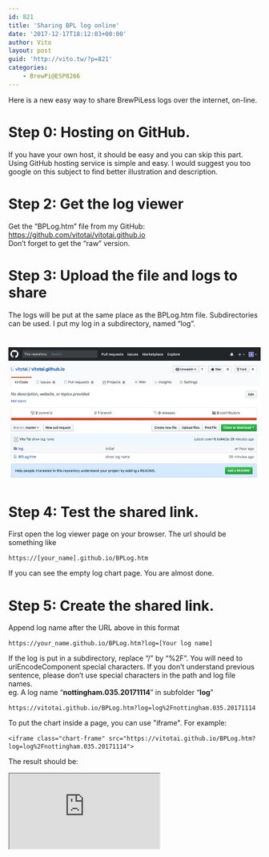 ```yaml
---
id: 821
title: 'Sharing BPL log online'
date: '2017-12-17T18:12:03+00:00'
author: Vito
layout: post
guid: 'http://vito.tw/?p=821'
categories:
    - BrewPi@ESP8266
---
```


Here is a new easy way to share BrewPiLess logs over the internet, on-line.

# Step 0: Hosting on GitHub.

If you have your own host, it should be easy and you can skip this part. Using GitHub hosting service is simple and easy. I would suggest you too google on this subject to find better illustration and description.

# Step 2: Get the log viewer

Get the “BPLog.htm” file from my GitHub:  
<https://github.com/vitotai/vitotai.github.io>  
Don’t forget to get the “raw” version.

# Step 3: Upload the file and logs to share

The logs will be put at the same place as the BPLog.htm file. Subdirectories can be used. I put my log in a subdirectory, named “log”.

# ![](/wp-content/uploads/2017/12/lv.jpg)

# Step 4: Test the shared link.

First open the log viewer page on your browser. The url should be something like

```
https://[your_name].github.io/BPLog.htm
```

If you can see the empty log chart page. You are almost done.

# Step 5: Create the shared link.

Append log name after the URL above in this format

```
https://your_name.github.io/BPLog.htm?log=[Your log name]
```

If the log is put in a subdirectory, replace “/” by “%2F”. You will need to uriEncodeComponent special characters. If you don’t understand previous sentence, please don’t use special characters in the path and log file names.  
eg. A log name “**nottingham.035.20171114**” in subfolder “**log**”

```
https://vitotai.github.io/BPLog.htm?log=log%2Fnottingham.035.20171114
```

To put the chart inside a page, you can use "iframe". For example:

```
<iframe class="chart-frame" src="https://vitotai.github.io/BPLog.htm?log=log%2Fnottingham.035.20171114">
```

The result should be:

<iframe class="chart-frame" src="https://vitotai.github.io/BPLog.htm?log=log%2Fnottingham.035.20171114">

Please note that there are some security concerns about iframe when the source is different from the page where the iframe resides.


# Step 6: Optional with selection range

Select the desired range, right click mouse on the chart.  
A menu of “Open Selection” will popup, click that item to open a new window that will zoom to the selection range on open.